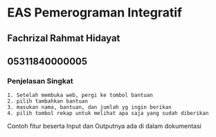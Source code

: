 # EAS Pemerograman Integratif
## Fachrizal Rahmat Hidayat
## 05311840000005

### Penjelasan Singkat
```
1. Setelah membuka web, pergi ke tombol bantuan
2. pilih tambahkan bantuan
3. masukan nama, bantuan, dan jumlah yg ingin berikan
4. pilih tombol rekap untuk melihat apa saja yang sudah diberikan

```

Contoh fitur beserta Input dan Outputnya 
ada di dalam dokumentasi
